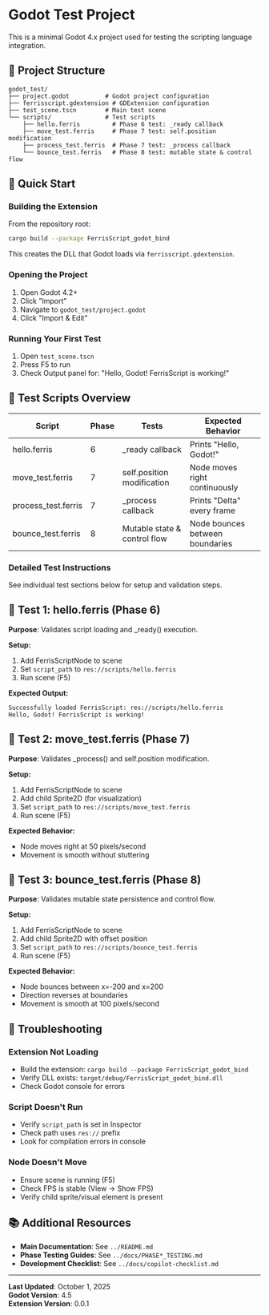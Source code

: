 # Godot Test Project

This is a minimal Godot 4.x project used for testing the scripting language integration.

## 📁 Project Structure

```
godot_test/
├── project.godot          # Godot project configuration
├── ferrisscript.gdextension # GDExtension configuration
├── test_scene.tscn        # Main test scene
└── scripts/               # Test scripts
    ├── hello.ferris         # Phase 6 test: _ready callback
    ├── move_test.ferris     # Phase 7 test: self.position modification
    ├── process_test.ferris  # Phase 7 test: _process callback
    └── bounce_test.ferris   # Phase 8 test: mutable state & control flow
```

## 🚀 Quick Start

### Building the Extension

From the repository root:
```bash
cargo build --package FerrisScript_godot_bind
```

This creates the DLL that Godot loads via `ferrisscript.gdextension`.

### Opening the Project

1. Open Godot 4.2+
2. Click "Import"
3. Navigate to `godot_test/project.godot`
4. Click "Import & Edit"

### Running Your First Test

1. Open `test_scene.tscn`
2. Press F5 to run
3. Check Output panel for: "Hello, Godot! FerrisScript is working!"

## 🧪 Test Scripts Overview

| Script | Phase | Tests | Expected Behavior |
|--------|-------|-------|-------------------|
| hello.ferris | 6 | _ready callback | Prints "Hello, Godot!" |
| move_test.ferris | 7 | self.position modification | Node moves right continuously |
| process_test.ferris | 7 | _process callback | Prints "Delta" every frame |
| bounce_test.ferris | 8 | Mutable state & control flow | Node bounces between boundaries |

### Detailed Test Instructions

See individual test sections below for setup and validation steps.

## 📝 Test 1: hello.ferris (Phase 6)

**Purpose**: Validates script loading and _ready() execution.

**Setup:**
1. Add FerrisScriptNode to scene
2. Set `script_path` to `res://scripts/hello.ferris`
3. Run scene (F5)

**Expected Output:**
```
Successfully loaded FerrisScript: res://scripts/hello.ferris
Hello, Godot! FerrisScript is working!
```

## 📝 Test 2: move_test.ferris (Phase 7)

**Purpose**: Validates _process() and self.position modification.

**Setup:**
1. Add FerrisScriptNode to scene
2. Add child Sprite2D (for visualization)
3. Set `script_path` to `res://scripts/move_test.ferris`
4. Run scene (F5)

**Expected Behavior:**
- Node moves right at 50 pixels/second
- Movement is smooth without stuttering

## 📝 Test 3: bounce_test.ferris (Phase 8)

**Purpose**: Validates mutable state persistence and control flow.

**Setup:**
1. Add FerrisScriptNode to scene
2. Add child Sprite2D with offset position
3. Set `script_path` to `res://scripts/bounce_test.ferris`
4. Run scene (F5)

**Expected Behavior:**
- Node bounces between x=-200 and x=200
- Direction reverses at boundaries
- Movement is smooth at 100 pixels/second

## 🐛 Troubleshooting

### Extension Not Loading
- Build the extension: `cargo build --package FerrisScript_godot_bind`
- Verify DLL exists: `target/debug/FerrisScript_godot_bind.dll`
- Check Godot console for errors

### Script Doesn't Run
- Verify `script_path` is set in Inspector
- Check path uses `res://` prefix
- Look for compilation errors in console

### Node Doesn't Move
- Ensure scene is running (F5)
- Check FPS is stable (View → Show FPS)
- Verify child sprite/visual element is present

## 📚 Additional Resources

- **Main Documentation**: See `../README.md`
- **Phase Testing Guides**: See `../docs/PHASE*_TESTING.md`
- **Development Checklist**: See `../docs/copilot-checklist.md`

---

**Last Updated**: October 1, 2025  
**Godot Version**: 4.5  
**Extension Version**: 0.0.1

